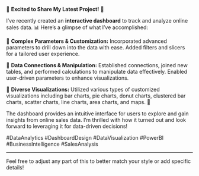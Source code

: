 🚀 **Excited to Share My Latest Project!** 🚀

I’ve recently created an **interactive dashboard** to track and analyze online sales data. 📊 Here’s a glimpse of what I’ve accomplished:

🔹 **Complex Parameters & Customization:** Incorporated advanced parameters to drill down into the data with ease. Added filters and slicers for a tailored user experience.

🔹 **Data Connections & Manipulation:** Established connections, joined new tables, and performed calculations to manipulate data effectively. Enabled user-driven parameters to enhance visualizations.

🔹 **Diverse Visualizations:** Utilized various types of customized visualizations including bar charts, pie charts, donut charts, clustered bar charts, scatter charts, line charts, area charts, and maps. 🌟

The dashboard provides an intuitive interface for users to explore and gain insights from online sales data. I’m thrilled with how it turned out and look forward to leveraging it for data-driven decisions!

#DataAnalytics #DashboardDesign #DataVisualization #PowerBI #BusinessIntelligence #SalesAnalysis

---

Feel free to adjust any part of this to better match your style or add specific details!
